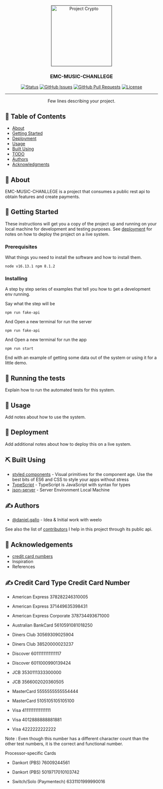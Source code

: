 <p align="center">
  <a href="" rel="noopener">
 <img width=200px height=200px src="https://scontent.feoh4-3.fna.fbcdn.net/v/t31.18172-8/287434_175686992503522_6933503_o.jpg?_nc_cat=103&ccb=1-5&_nc_sid=09cbfe&_nc_eui2=AeEs-miXh290tlPwH6a0uSbNK3KwnfDpbnwrcrCd8OlufFDirs04JkxegcNQ36G0uQd1ezIEPa94M5x0_O-9mbGr&_nc_ohc=ax4nrBMVhMUAX-nZjD5&_nc_ht=scontent.feoh4-3.fna&oh=00_AT85Cx0yaNPqYNxQX8RQDKI0lcVKicvS5ZVKftfZR5MiYg&oe=621B47D2" alt="Project Crypto"></a>
</p>

<h3 align="center">EMC-MUSIC-CHANLLEGE</h3>

<div align="center">

[![Status](https://img.shields.io/badge/status-active-success.svg)]()
[![GitHub Issues](https://img.shields.io/github/issues/kylelobo/The-Documentation-Compendium.svg)](https://github.com/kylelobo/The-Documentation-Compendium/issues)
[![GitHub Pull Requests](https://img.shields.io/github/issues-pr/kylelobo/The-Documentation-Compendium.svg)](https://github.com/kylelobo/The-Documentation-Compendium/pulls)
[![License](https://img.shields.io/badge/license-MIT-blue.svg)](/LICENSE)

</div>

---

<p align="center"> Few lines describing your project.
    <br> 
</p>

## 📝 Table of Contents

- [About](#about)
- [Getting Started](#getting_started)
- [Deployment](#deployment)
- [Usage](#usage)
- [Built Using](#built_using)
- [TODO](./TODO.md)
- [Authors](#authors)
- [Acknowledgments](#acknowledgement)

## 🧐 About <a name = "about"></a>

EMC-MUSIC-CHANLLEGE is a project that consumes a public rest api to obtain features and create payments.

## 🏁 Getting Started <a name = "getting_started"></a>

These instructions will get you a copy of the project up and running on your local machine for development and testing purposes. See [deployment](#deployment) for notes on how to deploy the project on a live system.

### Prerequisites

What things you need to install the software and how to install them.

```
node v16.13.1 npm 8.1.2
```

### Installing

A step by step series of examples that tell you how to get a development env running.

Say what the step will be

```
npm run fake-api
```

And Open a new terminal for run the server

```
npm run fake-api
```

And Open a new terminal for run the app

```
npm run start
```

End with an example of getting some data out of the system or using it for a little demo.

## 🔧 Running the tests <a name = "tests"></a>

Explain how to run the automated tests for this system.

## 🎈 Usage <a name="usage"></a>

Add notes about how to use the system.

## 🚀 Deployment <a name = "deployment"></a>

Add additional notes about how to deploy this on a live system.

## ⛏️ Built Using <a name = "built_using"></a>

- [styled components](https://styled-components.com/) - Visual primitives for the component age. Use the best bits of ES6 and CSS to style your apps without stress
- [TypeScript](https://www.typescriptlang.org/) - TypeScript is JavaScript with syntax for types
- [json-server](https://github.com/typicode/json-server) - Server Environment Local Machine

## ✍️ Authors <a name = "authors"></a>

- [@daniel.gallo](https://github.com/dany338) - Idea & Initial work with weelo

See also the list of [contributors](http://localhost:3001/) I help in this project through its public api.

## 🎉 Acknowledgements <a name = "acknowledgement"></a>

- [credit card numbers](https://www.paypalobjects.com/en_GB/vhelp/paypalmanager_help/credit_card_numbers.htm)
- Inspiration
- References

## ✍️ Credit Card Type Credit Card Number

- American Express 378282246310005

- American Express 371449635398431

- American Express Corporate 378734493671000

- Australian BankCard 5610591081018250

- Diners Club 30569309025904

- Diners Club 38520000023237

- Discover 6011111111111117

- Discover 6011000990139424

- JCB 3530111333300000

- JCB 3566002020360505

- MasterCard 5555555555554444

- MasterCard 5105105105105100

- Visa 4111111111111111

- Visa 4012888888881881

- Visa 4222222222222

Note : Even though this number has a different character count than the other test numbers, it is the correct and functional number.

Processor-specific Cards

- Dankort (PBS) 76009244561

- Dankort (PBS) 5019717010103742

- Switch/Solo (Paymentech) 6331101999990016
